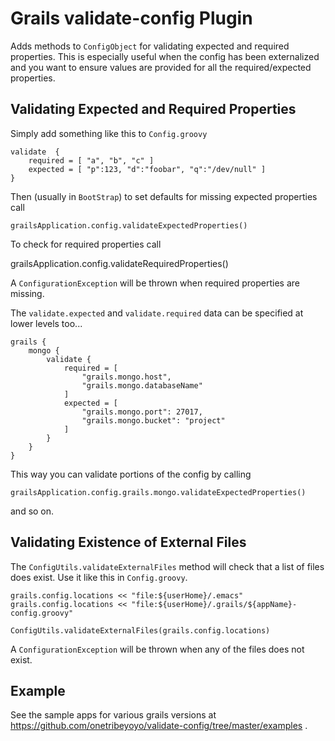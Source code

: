 Grails validate-config Plugin
=============================

Adds methods to `ConfigObject` for validating expected and required
properties.  This is especially useful when the config has been
externalized and you want to ensure values are provided for all the
required/expected properties.


Validating Expected and Required Properties
-------------------------------------------

Simply add something like this to `Config.groovy`

    validate  {
        required = [ "a", "b", "c" ]
        expected = [ "p":123, "d":"foobar", "q":"/dev/null" ]
    }

Then (usually in `BootStrap`) to set defaults for missing expected
properties call

    grailsApplication.config.validateExpectedProperties()


To check for required properties call

grailsApplication.config.validateRequiredProperties()

A `ConfigurationException` will be thrown when required properties are
missing.

The `validate.expected` and `validate.required` data can be specified at
lower levels too...

    grails {
        mongo {
            validate {
                required = [
                    "grails.mongo.host",
                    "grails.mongo.databaseName"
                ]
                expected = [
                    "grails.mongo.port": 27017,
                    "grails.mongo.bucket": "project"
                ]
            }
        }
    }

This way you can validate portions of the config by calling

    grailsApplication.config.grails.mongo.validateExpectedProperties()

and so on.


Validating Existence of External Files
--------------------------------------

The `ConfigUtils.validateExternalFiles` method will check that a list of
files does exist.  Use it like this in `Config.groovy`.

    grails.config.locations << "file:${userHome}/.emacs"
    grails.config.locations << "file:${userHome}/.grails/${appName}-config.groovy"

    ConfigUtils.validateExternalFiles(grails.config.locations)

A `ConfigurationException` will be thrown when any of the files does not
exist.


Example
-------

See the sample apps for various grails versions at https://github.com/onetribeyoyo/validate-config/tree/master/examples .
